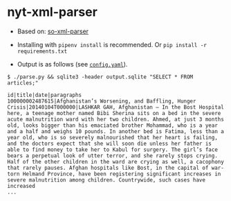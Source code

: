 # nyt-xml-parser 
- Based on: [so-xml-parser](https://github.com/simonwiles/so-xml-parser)

- Installing with `pipenv install` is recommended. Or `pip install -r requirements.txt`

- Output is as follows (see [`config.yaml`](config.yaml)).

```
$ ./parse.py && sqlite3 -header output.sqlite "SELECT * FROM articles;"

id|title|date|paragraphs
100000002487615|Afghanistan’s Worsening, and Baffling, Hunger Crisis|20140104T000000|LASHKAR GAH, Afghanistan — In the Bost Hospital here, a teenage mother named Bibi Sherina sits on a bed in the severe acute malnutrition ward with her two children. Ahmed, at just 3 months old, looks bigger than his emaciated brother Mohammad, who is a year and a half and weighs 10 pounds. In another bed is Fatima, less than a year old, who is so severely malnourished that her heart is failing, and the doctors expect that she will soon die unless her father is able to find money to take her to Kabul for surgery. The girl’s face bears a perpetual look of utter terror, and she rarely stops crying. Half of the other children in the ward are crying as well, a cacophony that rarely pauses. Afghan hospitals like Bost, in the capital of war-torn Helmand Province, have been registering significant increases in severe malnutrition among children. Countrywide, such cases have increased
...

```
